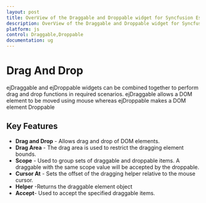 ```yaml
---
layout: post
title: OverView of the Draggable and Droppable widget for Syncfusion Essential JS
description: OverView of the Draggable and Droppable widget for Syncfusion Essential JS 
platform: js
control: Draggable,Droppable
documentation: ug
---
```

# Drag And Drop

 ejDraggable and ejDroppable widgets can be combined together to perform drag and drop functions in required scenarios. ejDraggable allows a DOM element to be moved using mouse whereas ejDroppable makes a DOM element Droppable

## Key Features

* **Drag and Drop** - Allows drag and drop of DOM elements.
* **Drag Area** - The drag area is used to restrict the dragging element bounds. 
* **Scope** - Used to group sets of draggable and droppable items. A draggable with the same scope value will be accepted by the droppable.
* **Cursor At** - Sets the offset of the dragging helper relative to the mouse cursor.
* **Helper** -Returns the draggable element object
* **Accept**- Used to accept the specified draggable items. 